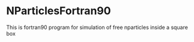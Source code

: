 # NParticlesFortran90
This is fortran90 program for simulation of free nparticles inside a square box
